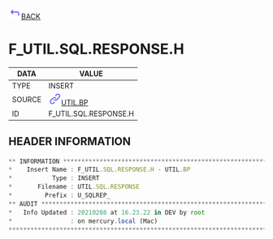 <img src="../.resources/themes/unicons-line-6563ff/corner-up-left-alt.svg" alt="BACK" width="25" />[BACK](../DOCS/UTIL.BP.md)  
# F_UTIL.SQL.RESPONSE.H  
|DATA|VALUE|
| --- | --- |
|TYPE|INSERT|
|SOURCE|<img src="../.resources/themes/unicons-line-6563ff/link.svg" alt="UTIL.BP" width="25" />[UTIL.BP](../DOCS/UTIL.BP.md)|
|ID|F_UTIL.SQL.RESPONSE.H|
    
    
## HEADER INFORMATION  
```javascript
** INFORMATION ****************************************************************
*    Insert Name : F_UTIL.SQL.RESPONSE.H - UTIL.BP
*           Type : INSERT
*       Filename : UTIL.SQL.RESPONSE
*         Prefix : U_SQLREP_
** AUDIT **********************************************************************
*   Info Updated : 20210208 at 16.23.22 in DEV by root
*                : on mercury.local (Mac)
*******************************************************************************
```

